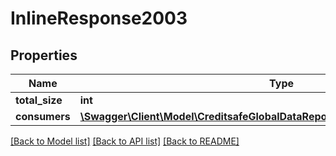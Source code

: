 # InlineResponse2003

## Properties
Name | Type | Description | Notes
------------ | ------------- | ------------- | -------------
**total_size** | **int** |  | [optional] 
**consumers** | [**\Swagger\Client\Model\CreditsafeGlobalDataReportsConsumerConsumerReport[]**](CreditsafeGlobalDataReportsConsumerConsumerReport.md) |  | [optional] 

[[Back to Model list]](../../README.md#documentation-for-models) [[Back to API list]](../../README.md#documentation-for-api-endpoints) [[Back to README]](../../README.md)

